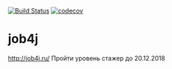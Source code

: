 [![Build Status](https://travis-ci.org/BapaLruH/job4j.svg?branch=master)](https://travis-ci.org/BapaLruH/job4j)
[![codecov](https://codecov.io/gh/BapaLruH/job4j/branch/master/graph/badge.svg)](https://codecov.io/gh/BapaLruH/job4j)

# job4j
http://job4j.ru/
Пройти уровень стажер до 20.12.2018